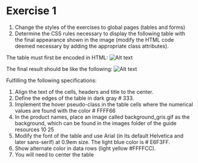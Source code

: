 # Exercise 1

1. Change the styles of the exercises to global pages (tables and forms)
2. Determine the CSS rules necessary to display the following table with the final appearance shown in the image (modify the HTML code deemed necessary by adding the appropriate class attributes).

The table must first be encoded in HTML:
![Alt text](Web-Development\HW2\Ex_1\img\img1.png)

The final result should be like the following:
![Alt text](Web-Development\HW2\Ex_1\img\img2.png)

Fulfilling the following specifications:

1. Align the text of the cells, headers and title to the center.
2. Define the edges of the table in dark gray # 333.
3. Implement the hover pseudo-class in the table cells where the numerical values ​​are found with the color # FFFF66
4. In the product names, place an image called background_gris.gif as the background, which can be found in the images folder of the guide resources 10 25
5. Modify the font of the table and use Arial (in its default Helvetica and later sans-serif) at 0.9em size. The light blue color is # E6F3FF.
6. Show alternate color in data rows (light yellow #FFFFCC).
7. You will need to center the table
